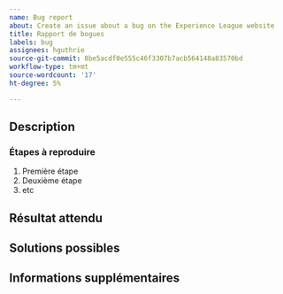 ```yaml
---
name: Bug report
about: Create an issue about a bug on the Experience League website
title: Rapport de bogues
labels: bug
assignees: hguthrie
source-git-commit: 8be5acdf0e555c46f3307b7acb564148a83570bd
workflow-type: tm+mt
source-wordcount: '17'
ht-degree: 5%

---
```



## Description

<!-- (REQUIRED) What is the issue or current behavior? -->

### Étapes à reproduire

<!-- (OPTIONAL) What needs to be done to replicate this issue? You can provide your scenario in a Gist. -->

1. Première étape
1. Deuxième étape
1. etc

## Résultat attendu

<!-- (REQUIRED) What is the expected result or behavior after resolving this issue? -->

## Solutions possibles

<!-- (OPTIONAL) What would a solution for this issue look like? -->

## Informations supplémentaires

<!-- (OPTIONAL) What other information can you provide about this issue? -->

<!--
Thank you for taking the time to report this issue!
GitHub Issues in this repo should relate to the applicable codebase.

Before submitting this issue, make sure you are complying with our Code of Conduct:
https://github.com/AdobeDocs/commerce-operations.en/blob/main/code-of-conduct.md

Issues that do not comply with our Code of Conduct or do not contain enough information may be closed at the maintainers' discretion.

Feel free to remove this section before creating this issue.
-->
